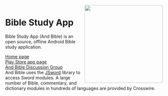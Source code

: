 <img align="right" width="250" height="250" src="https://user-images.githubusercontent.com/5811789/135705995-ddd550f6-efce-47ef-a3d8-d1ec7ae648fe.png">


# Bible Study App 

Bible Study App (And Bible) is an open source, offline Android Bible study application.

[Home page](https://andbible.github.io/)  
[Play Store app page](https://market.android.com/details?id=net.bible.android.activity)  
[And Bible Discussion Group](https://groups.google.com/group/and-bible)  
And Bible uses the [JSword](https://www.crosswire.org/jsword) library to access Sword modules.
A large number of Bible, commentary, and dictionary modules in hundreds of languages are provided by Crosswire.
